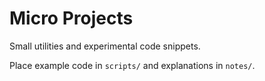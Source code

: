 # Micro Projects

Small utilities and experimental code snippets.

Place example code in `scripts/` and explanations in `notes/`.
